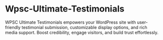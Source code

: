# Wpsc-Ultimate-Testimonials
WPSC Ultimate Testimonials empowers your WordPress site with user-friendly testimonial submission, customizable display options, and rich media support. Boost credibility, engage visitors, and build trust effortlessly.
